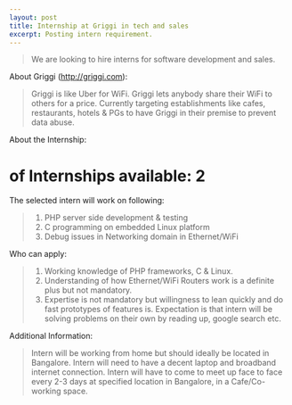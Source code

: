 ```yaml
---
layout: post
title: Internship at Griggi in tech and sales
excerpt: Posting intern requirement.
---
```


> We are looking to hire interns for software development and sales.

About Griggi (http://griggi.com):

> Griggi is like Uber for WiFi. Griggi lets anybody share their WiFi to others for a price. 
> Currently targeting establishments like cafes, restaurants, hotels & PGs to have Griggi in their premise to prevent data abuse. 

About the Internship:
# of Internships available: 2
The selected intern will work on following: 
> 1. PHP server side development & testing
> 2. C programming on embedded Linux platform
> 3. Debug issues in Networking domain in Ethernet/WiFi

Who can apply:

> 1. Working knowledge of PHP frameworks, C & Linux. 
> 2. Understanding of how Ethernet/WiFi Routers work is a definite plus but not mandatory. 
> 3. Expertise is not mandatory but willingness to lean quickly and do fast prototypes of features is. Expectation is that intern will be solving problems on their own by reading up, google search etc.

Additional Information:

> Intern will be working from home but should ideally be located in Bangalore. 
> Intern will need to have a decent laptop and broadband internet connection.
> Intern will have to come to meet up face to face every 2-3 days at specified location in Bangalore, in a Cafe/Co-working space.
